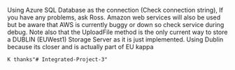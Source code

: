 Using Azure SQL Database as the connection (Check connection string), If you have any problems, ask Ross. 
Amazon web services will also be used but be aware that AWS is currently buggy or down so check service during debug.
Note also that the UploadFile method is the only current way to store a DUBLIN (EUWest1) Storage Server as it is just implemented. 
Using Dublin because its closer and is actually part of EU kappa

~~~~~~~~~~~~~
K thanks"# Integrated-Project-3" 
